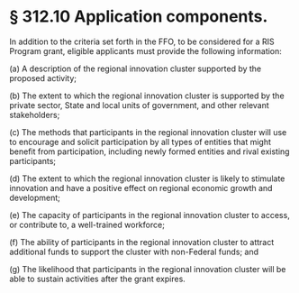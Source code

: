 # § 312.10   Application components.

In addition to the criteria set forth in the FFO, to be considered for a RIS Program grant, eligible applicants must provide the following information:


(a) A description of the regional innovation cluster supported by the proposed activity;


(b) The extent to which the regional innovation cluster is supported by the private sector, State and local units of government, and other relevant stakeholders;


(c) The methods that participants in the regional innovation cluster will use to encourage and solicit participation by all types of entities that might benefit from participation, including newly formed entities and rival existing participants;


(d) The extent to which the regional innovation cluster is likely to stimulate innovation and have a positive effect on regional economic growth and development;


(e) The capacity of participants in the regional innovation cluster to access, or contribute to, a well-trained workforce;


(f) The ability of participants in the regional innovation cluster to attract additional funds to support the cluster with non-Federal funds; and


(g) The likelihood that participants in the regional innovation cluster will be able to sustain activities after the grant expires.




